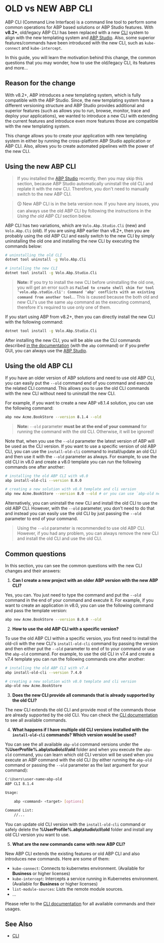 # OLD vs NEW ABP CLI

ABP CLI (Command Line Interface) is a command line tool to perform some common operations for ABP based solutions or ABP Studio features. With **v8.2+**, old/legacy ABP CLI has been replaced with a new [CLI](index.md) system to align with the new templating system and [ABP Studio](../studio/index.md). Also, some superior features/commands have been introduced with the new CLI, such as `kube-connect` and `kube-intercept`.

In this guide, you will learn the motivation behind this change, the common questions that you may wonder, how to use the old/legacy CLI, its features and more...

## Reason for the change

With v8.2+, ABP introduces a new templating system, which is fully compatible with the ABP Studio. Since, the new templating system have a different versioning structure and ABP Studio provides additional and superior features (such as allows you to run, browse, monitor, trace and deploy your applications), we wanted to introduce a new CLI with extending the current features and introduce even more features those are compatible with the new templating system.

This change allows you to create your application with new templating system in either by running the cross-platform ABP Studio application or ABP CLI. Also, allows you to create automated pipelines with the power of the new CLI.

## Using the new ABP CLI

> If you installed the [ABP Studio](../studio/index.md) recently, then you may skip this section, because ABP Studio automatically uninstall the old CLI and replate it with the new CLI. Therefore, you don't need to manually switch to the new ABP CLI.

> 🛈 New ABP CLI is in the beta version now. If you have any issues, you can always use the old ABP CLI by following the instructions in the _Using the old ABP CLI_ section below.

ABP CLI has two variations, which are `Volo.Abp.Studio.Cli` (new) and `Volo.Abp.Cli` (old). If you are using ABP earlier than v8.2+, then you are probably using the old ABP CLI and easily switch to the new CLI by simply uninstalling the old one and installing the new CLI by executing the commands below:

```bash
# uninstalling the old CLI
dotnet tool uninstall -g Volo.Abp.Cli

# installing the new CLI
dotnet tool install -g Volo.Abp.Studio.Cli
```

> **Note:** If you try to install the new CLI before uninstalling the old one, you will get an error such as **`Failed to create shell shim for tool 'volo.abp.studio.cli': Command 'abp' conflicts with an existing command from another tool.`**. This is caused because the both old and new CLI's use the same `abp` command as the executing command, therefore it's required to use only one of them.

If you start using ABP from v8.2+, then you can directly install the new CLI with the following command:

```bash
dotnet tool install -g Volo.Abp.Studio.Cli
```

After installing the new CLI, you will be able use the CLI commands described [in the documentation](index.md) (with the `abp` command) or if you prefer GUI, you can always use the [ABP Studio](../studio/index.md).

## Using the old ABP CLI

If you have an older version of ABP solutions and need to use old ABP CLI, you can easily put the `--old` command end of you command and execute the related CLI command. This allows you to use the old CLI commands with the new CLI without need to uninstall the new CLI.

For example, if you want to create a new ABP v8.1.4 solution, you can use the following command:

```bash
abp new Acme.BookStore --version 8.1.4 --old
```

> **Note:** `--old` parameter **must be at the end of your command** for running the command with the old CLI. Otherwise, it will be ignored!

Note that, when you use the `--old` parameter the latest version of ABP will be used as the CLI version. If you want to use a specific version of old ABP CLI, you can use the `install-old-cli` command to install/update an old CLI and then use it with the `--old` parameter as always. For example, to use the old CLI in v8.0 and create a v8.0 template you can run the following commands one after another:

```bash
# installing the old ABP CLI with v8.0
abp install-old-cli --version 8.0.0

# creating a new solution with v8.0 template and cli version
abp new Acme.BookStore --version 8.0 --old # or you can use `abp-old new Acme.BookStore` command
```

Alternatively, you can uninstall the new CLI and install the old CLI to use the old ABP CLI. However, with the `--old` parameter, you don't need to do that and instead you can easily use the old CLI by just passing the `--old` parameter to end of your command.

> Using the `--old` parameter is recommended to use old ABP CLI. However, if you had any problem, you can always remove the new CLI and install the old CLI and use the old CLI.

## Common questions

In this section, you can see the common questions with the new CLI changes and their answers:

1. **Can I create a new project with an older ABP version with the new ABP CLI?**

Yes, you can. You just need to type the command and put the `--old` command in the end of your command and execute it. For example, if you want to create an application in v8.0, you can use the following command and pass the template version:

```bash
abp new Acme.BookStore --version 8.0.0 --old
```

2. **How to use the old ABP CLI with a specific version?**

To use the old ABP CLI within a specific version, you first need to install the old-cli with the new CLI's `install-old-cli` command by passing the version and then either put the `--old` parameter to end of to your command or use the `abp-old` command. For example, to use the old CLI in v7.4 and create a v7.4 template you can run the following commands one after another:

```bash
# installing the old ABP CLI with v7.4
abp install-old-cli --version 7.4.0

# creating a new solution with v8.0 template and cli version
abp-old new Acme.BookStore
```

3. **Does the new CLI provide all commands that is already supported by the old CLI?**

The new CLI extends the old CLI and provide most of the commands those are already supported by the old CLI. You can check the [CLI documentation](index.md) to see all available commands.

4. **What happens if I have multiple old CLI versions installed with the `install-old-cli` commands? Which version would be used?**

You can see the all available `abp-old` command versions under the **%UserProfile%\.abp\studio\cli\old** folder and when you execute the `abp-old` command, you can learn which old CLI version will be used when you execute an ABP command with the old CLI (by either running the `abp-old` command or passing the `--old` parameter as the last argument for your command):

```bash
C:\Users\user-name>abp-old
ABP CLI 8.1.4

Usage:

    abp <command> <target> [options]

Command List:
    //...
```

You can update old CLI version with the `install-old-cli` command or safely delete the **%UserProfile%\.abp\studio\cli\old** folder and install any old CLI version you want to use.

5. **What are the new commands came with new ABP CLI?**

New ABP CLI extends the existing features or old ABP CLI and also introduces new commands. Here are some of them:

* `kube-connect`: Connects to kubernetes environment. (Available for **Business** or higher licenses)
* `kube-intercept`: Intercepts a service running in Kubernetes environment. (Available for **Business** or higher licenses)
* `list-module-sources`: Lists the remote module sources.
* ...

Please refer to the [CLI documentation](index.md) for all available commands and their usages.

## See Also

- [CLI](index.md)
